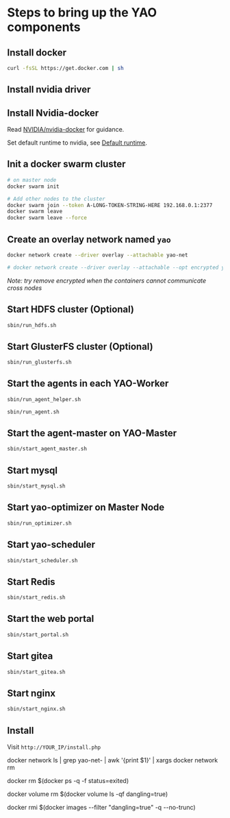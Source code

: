 # Steps to bring up the YAO components

## Install docker
```bash
curl -fsSL https://get.docker.com | sh
```


## Install nvidia driver


## Install Nvidia-docker
Read [NVIDIA/nvidia-docker](https://github.com/NVIDIA/nvidia-docker) for guidance.

Set default runtime to nvidia, see [Default runtime](https://github.com/NVIDIA/nvidia-docker/wiki/Advanced-topics#default-runtime).


## Init a docker swarm cluster
```bash
# on master node
docker swarm init

# Add other nodes to the cluster
docker swarm join --token A-LONG-TOKEN-STRING-HERE 192.168.0.1:2377
docker swarm leave
docker swarm leave --force
```


## Create an overlay network named `yao`
```bash
docker network create --driver overlay --attachable yao-net

# docker network create --driver overlay --attachable --opt encrypted yao-net
```

*Note: try remove encrypted when the containers cannot communicate cross nodes*


## Start HDFS cluster (Optional)
```bash
sbin/run_hdfs.sh
```

## Start GlusterFS cluster (Optional)
```bash
sbin/run_glusterfs.sh
```


## Start the agents in each YAO-Worker
```bash
sbin/run_agent_helper.sh

sbin/run_agent.sh
```

## Start the agent-master on YAO-Master
```bash
sbin/start_agent_master.sh
```


## Start mysql
```bash
sbin/start_mysql.sh
```

## Start yao-optimizer on Master Node
```bash
sbin/run_optimizer.sh
```

## Start yao-scheduler
```bash
sbin/start_scheduler.sh
```

## Start Redis
```bash
sbin/start_redis.sh
```

## Start the web portal
```bash
sbin/start_portal.sh
```
## Start gitea
```bash
sbin/start_gitea.sh
```
## Start nginx
```bash
sbin/start_nginx.sh
```
## Install

Visit `http://YOUR_IP/install.php`









docker network ls | grep yao-net- | awk '{print $1}' | xargs docker network rm

docker rm $(docker ps -q -f status=exited)

docker volume rm $(docker volume ls -qf dangling=true)

docker rmi $(docker images --filter "dangling=true" -q --no-trunc)







